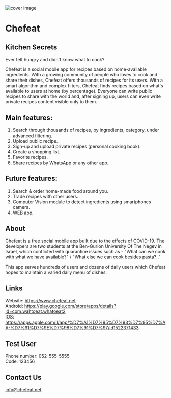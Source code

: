 ![cover image](https://scontent.ftlv5-1.fna.fbcdn.net/v/t1.0-9/120355330_1224718124571123_1961899178276228403_o.jpg?_nc_cat=110&ccb=2&_nc_sid=e3f864&_nc_ohc=-RmRItRpLWkAX9xBZzO&_nc_ht=scontent.ftlv5-1.fna&oh=4ad19aeeb5da1d248913d3eb3dd7c098&oe=5FDA396E)

# Chefeat
## Kitchen Secrets

Ever felt hungry and didn't know what to cook?

Chefeat is a social mobile app for recipes based on home-available ingredients. With a growing community of people who loves to cook and share their dishes, Chefeat offers thousands of recipes for its users. With a smart algorithm and complex filters, Chefeat finds recipes based on what's available to users at home (by percentage). Everyone can write public recipes to share with the world and, after signing up, users can even write private recipes content visible only to them.

## Main features:
1. Search through thousands of recipes, by ingredients, category, under advanced filtering.
2. Upload public recipe.
3. Sign-up and upload private recipes (personal cooking book).
4. Create a shopping list.
5. Favorite recipes.
6. Share recipes by WhatsApp or any other app.

## Future features:
1. Search & order home-made food around you.
2. Trade recipes with other users.
3. Computer Vision module to detect ingredients using smartphones camera.
4. WEB app.

## About
Chefeat is a free social mobile app built due to the effects of COVID-19.
The developers are two students at the Ben-Gurion University Of The Negev in Israel, which conflicted with quarantine issues such as - "What can we cook with what we have available?" / "What else we can cook besides pasta?.."

This app serves hundreds of users and dozens of daily users which Chefeat hopes to maintain a varied daily menu of dishes.

## Links
Website: https://www.chefeat.net
<br />
Android: https://play.google.com/store/apps/details?id=com.wahtoeat.whatoeat2
<br />
IOS: https://apps.apple.com/il/app/%D7%A1%D7%95%D7%93%D7%95%D7%AA-%D7%91%D7%9E%D7%98%D7%91%D7%97/id1522371433

## Test User
Phone number: 052-555-5555
<br />
Code: 123456

## Contact Us
info@chefeat.net